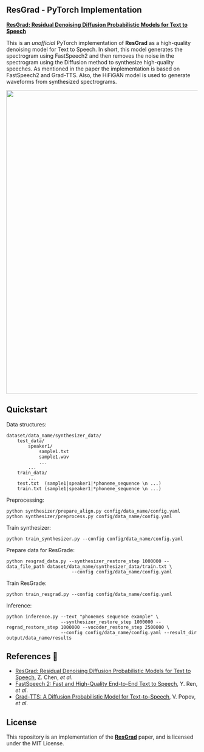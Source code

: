 ## ResGrad - PyTorch Implementation
[**ResGrad: Residual Denoising Diffusion Probabilistic Models for Text to Speech**](https://arxiv.org/abs/2212.14518)

This is an *unofficial* PyTorch implementation of **ResGrad** as a high-quality denoising model for Text to Speech. In short, this model generates the spectrogram using FastSpeech2 and then removes the noise in the spectrogram using the Diffusion method to synthesize high-quality speeches. As mentioned in the paper the implementation is based on FastSpeech2 and Grad-TTS. Also, the HiFiGAN model is used to generate waveforms from synthesized spectrograms.

<img src="https://github.com/majidAdibian77/ResGrad/blob/master/resgrad.PNG" width="800"> 

## Quickstart
Data structures:
```
dataset/data_name/synthesizer_data/
    test_data/
        speaker1/
            sample1.txt
            sample1.wav
            ...
        ...
    train_data/
        ...
    test.txt  (sample1|speaker1|*phoneme_sequence \n ...)
    train.txt (sample1|speaker1|*phoneme_sequence \n ...)
```

Preprocessing:
```
python synthesizer/prepare_align.py config/data_name/config.yaml
python synthesizer/preprocess.py config/data_name/config.yaml
```

Train synthesizer:
```
python train_synthesizer.py --config config/data_name/config.yaml
```

Prepare data for ResGrade:
```
python resgrad_data.py --synthesizer_restore_step 1000000 --data_file_path dataset/data_name/synthesizer_data/train.txt \
                        --config config/data_name/config.yaml
```

Train ResGrade:
```
python train_resgrad.py --config config/data_name/config.yaml
```

Inference:
```
python inference.py --text "phonemes sequence example" \
                    --synthesizer_restore_step 1000000 --regrad_restore_step 1000000 --vocoder_restore_step 2500000 \
                    --config config/data_name/config.yaml --result_dir output/data_name/results
```

## References :notebook_with_decorative_cover:
- [ResGrad: Residual Denoising Diffusion Probabilistic Models for Text to Speech](https://arxiv.org/abs/2212.14518), Z. Chen, *et al*.
- [FastSpeech 2: Fast and High-Quality End-to-End Text to Speech](https://arxiv.org/abs/2006.04558), Y. Ren, *et al*.
- [Grad-TTS: A Diffusion Probabilistic Model for Text-to-Speech](https://arxiv.org/abs/2105.06337), V. Popov, *et al*.


## License  
This repository is an implementation of the [**ResGrad**](https://arxiv.org/abs/2212.14518) paper, and is licensed under the MIT License. 
